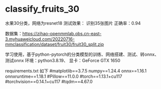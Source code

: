 # classify_fruits_30
水果30分类，网络为resnet18
测试效果：
识别35张图片
正确率：0.94

数据集：https://zihao-openmmlab.obs.cn-east-3.myhuaweicloud.com/20220716-mmclassification/dataset/fruit30/fruit30_split.zip

学习使用，基于python-pytorch的分类模型的训练、网络搭建、测试、转onnx、测试onnx
环境：python3.8.19、
显卡：GeForce GTX 1650

requirements.txt 如下
#matplotlib==3.7.5
numpy==1.24.4
onnx==1.16.1
onnxruntime==1.18.1
#Pillow==11.0.0
#torch==1.13.1+cu117
#torchvision==0.14.1+cu117
#tqdm==4.67.0
